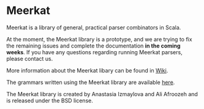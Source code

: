 # Meerkat

Meerkat is a library of general, practical parser combinators in Scala. 

At the moment, the Meerkat library is a prototype, and we are trying to fix the remaining
issues and complete the documentation **in the coming weeks**. If you have any questions regarding
running Meerkat parsers, please contact us.

More information about the Meerkat libary can be found in [Wiki](https://github.com/Anastassija/Meerkat/wiki).

The grammars written using the Meerkat library are available [here](https://github.com/afroozeh/Meerkat-Grammars).

The Meerkat library is created by Anastasia Izmaylova and Ali Afroozeh and is released under the BSD license.

